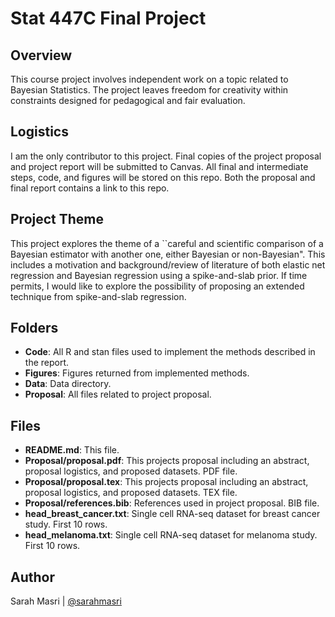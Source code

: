 # Stat 447C Final Project

## Overview
This course project involves independent work on a topic related to Bayesian Statistics. The project leaves freedom for creativity within constraints designed for pedagogical and fair evaluation.

## Logistics
I am the only contributor to this project. Final copies of the project proposal and project report will be submitted to Canvas. All final and intermediate steps, code, and figures will be stored on this repo. Both the proposal and final report contains a link to this repo.

## Project Theme

This project explores the theme of a ``careful and scientific comparison of a Bayesian estimator with another one, either Bayesian or non-Bayesian". This includes a motivation and background/review of literature of both elastic net regression and Bayesian regression using a spike-and-slab prior. If time permits, I would like to explore the possibility of proposing an extended technique from spike-and-slab regression. 

## Folders
- **Code**: All R and stan files used to implement the methods described in the report.
- **Figures**: Figures returned from implemented methods. 
- **Data**: Data directory.
- **Proposal**: All files related to project proposal.  

## Files
- **README.md**: This file.
- **Proposal/proposal.pdf**: This projects proposal including an abstract, proposal logistics, and proposed datasets. PDF file. 
- **Proposal/proposal.tex**: This projects proposal including an abstract, proposal logistics, and proposed datasets. TEX file. 
- **Proposal/references.bib**: References used in project proposal. BIB file. 
- **head_breast_cancer.txt**: Single cell RNA-seq dataset for breast cancer study. First 10 rows.  
- **head_melanoma.txt**: Single cell RNA-seq dataset for melanoma study. First 10 rows. 

## Author
Sarah Masri | [@sarahmasri](https://github.com/sarahmasri)
